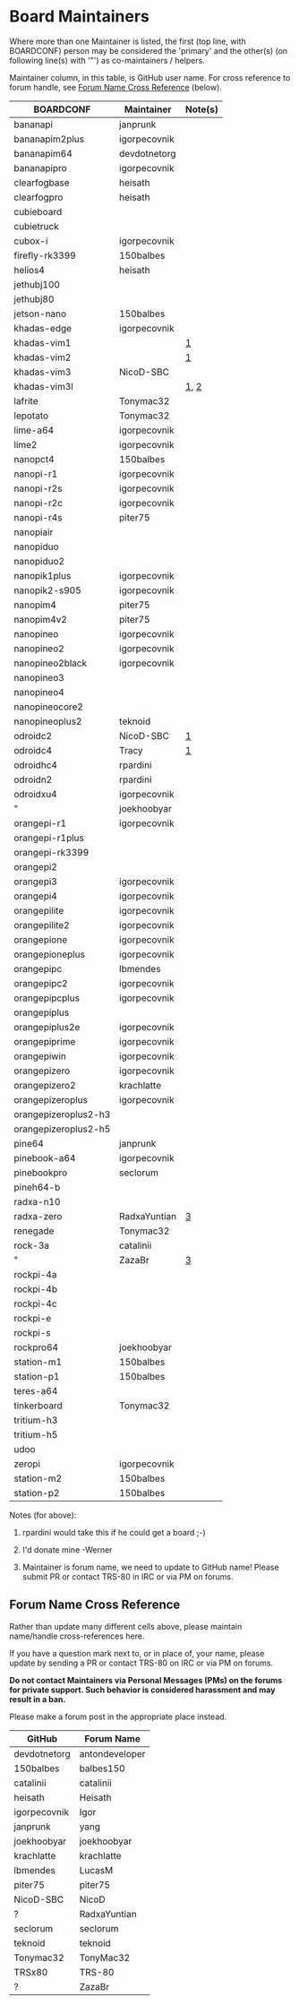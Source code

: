 # Board Maintainers

Where more than one Maintainer is listed, the first (top line, with BOARDCONF) person may be considered the 'primary' and the other(s) (on following line(s) with '"') as co-maintainers / helpers.

Maintainer column, in this table, is GitHub user name.  For cross reference to forum handle, see [Forum Name Cross Reference](#forum-name-cross-reference) (below).

| BOARDCONF            | Maintainer   | Note(s)            |
|----------------------|--------------|--------------------|
| bananapi             | janprunk     |                    |
| bananapim2plus       | igorpecovnik |                    |
| bananapim64          | devdotnetorg |                    |
| bananapipro          | igorpecovnik |                    |
| clearfogbase         | heisath      |                    |
| clearfogpro          | heisath      |                    |
| cubieboard           |              |                    |
| cubietruck           |              |                    |
| cubox-i              | igorpecovnik |                    |
| firefly-rk3399       | 150balbes    |                    |
| helios4              | heisath      |                    |
| jethubj100           |              |                    |
| jethubj80            |              |                    |
| jetson-nano          | 150balbes    |                    |
| khadas-edge          | igorpecovnik |                    |
| khadas-vim1          |              | [1](#n1)           |
| khadas-vim2          |              | [1](#n1)           |
| khadas-vim3          | NicoD-SBC    |                    |
| khadas-vim3l         |              | [1](#n1), [2](#n2) |
| lafrite              | Tonymac32    |                    |
| lepotato             | Tonymac32    |                    |
| lime-a64             | igorpecovnik |                    |
| lime2                | igorpecovnik |                    |
| nanopct4             | 150balbes    |                    |
| nanopi-r1            | igorpecovnik |                    |
| nanopi-r2s           | igorpecovnik |                    |
| nanopi-r2c           | igorpecovnik |                    |
| nanopi-r4s           | piter75      |                    |
| nanopiair            |              |                    |
| nanopiduo            |              |                    |
| nanopiduo2           |              |                    |
| nanopik1plus         | igorpecovnik |                    |
| nanopik2-s905        | igorpecovnik |                    |
| nanopim4             | piter75      |                    |
| nanopim4v2           | piter75      |                    |
| nanopineo            | igorpecovnik |                    |
| nanopineo2           | igorpecovnik |                    |
| nanopineo2black      | igorpecovnik |                    |
| nanopineo3           |              |                    |
| nanopineo4           |              |                    |
| nanopineocore2       |              |                    |
| nanopineoplus2       | teknoid      |                    |
| odroidc2             | NicoD-SBC    | [1](#n1)           |
| odroidc4             | Tracy        | [1](#n1)           |
| odroidhc4            | rpardini     |                    |
| odroidn2             | rpardini     |                    |
| odroidxu4            | igorpecovnik |                    |
| "                    | joekhoobyar  |                    |
| orangepi-r1          | igorpecovnik |                    |
| orangepi-r1plus      |              |                    |
| orangepi-rk3399      |              |                    |
| orangepi2            |              |                    |
| orangepi3            | igorpecovnik |                    |
| orangepi4            | igorpecovnik |                    |
| orangepilite         | igorpecovnik |                    |
| orangepilite2        | igorpecovnik |                    |
| orangepione          | igorpecovnik |                    |
| orangepioneplus      | igorpecovnik |                    |
| orangepipc           | lbmendes     |                    |
| orangepipc2          | igorpecovnik |                    |
| orangepipcplus       | igorpecovnik |                    |
| orangepiplus         |              |                    |
| orangepiplus2e       | igorpecovnik |                    |
| orangepiprime        | igorpecovnik |                    |
| orangepiwin          | igorpecovnik |                    |
| orangepizero         | igorpecovnik |                    |
| orangepizero2        | krachlatte   |                    |
| orangepizeroplus     | igorpecovnik |                    |
| orangepizeroplus2-h3 |              |                    |
| orangepizeroplus2-h5 |              |                    |
| pine64               | janprunk     |                    |
| pinebook-a64         | igorpecovnik |                    |
| pinebookpro          | seclorum     |                    |
| pineh64-b            |              |                    |
| radxa-n10            |              |                    |
| radxa-zero           | RadxaYuntian | [3](#n3)           |
| renegade             | Tonymac32    |                    |
| rock-3a              | catalinii    |                    |
| "                    | ZazaBr       | [3](#n3)           |
| rockpi-4a            |              |                    |
| rockpi-4b            |              |                    |
| rockpi-4c            |              |                    |
| rockpi-e             |              |                    |
| rockpi-s             |              |                    |
| rockpro64            | joekhoobyar  |                    |
| station-m1           | 150balbes    |                    |
| station-p1           | 150balbes    |                    |
| teres-a64            |              |                    |
| tinkerboard          | Tonymac32    |                    |
| tritium-h3           |              |                    |
| tritium-h5           |              |                    |
| udoo                 |              |                    |
| zeropi               | igorpecovnik |                    |
| station-m2           | 150balbes    |                    |
| station-p2           | 150balbes    |                    |

Notes (for above):
<ol>
<li id="n1"><p>rpardini would take this if he could get a board ;-)</p></li>
<li id="n2"><p>I'd donate mine -Werner</p></li>
<li id="n3"><p>Maintainer is forum name, we need to update to GitHub name!  Please submit PR or contact TRS-80 in IRC or via PM on forums.</p></li>
</ol>

## Forum Name Cross Reference

Rather than update many different cells above, please maintain name/handle cross-references here.

If you have a question mark next to, or in place of, your name, please update by sending a PR or contact TRS-80 on IRC or via PM on forums.

**Do not contact Maintainers via Personal Messages (PMs) on the forums for private support.  Such behavior is considered harassment and may result in a ban.**

Please make a forum post in the appropriate place instead.

| GitHub       | Forum Name     |
|--------------|----------------|
| devdotnetorg | antondeveloper |
| 150balbes    | balbes150      |
| catalinii    | catalinii      |
| heisath      | Heisath        |
| igorpecovnik | Igor           |
| janprunk     | yang           |
| joekhoobyar  | joekhoobyar    |
| krachlatte   | krachlatte     |
| lbmendes     | LucasM         |
| piter75      | piter75        |
| NicoD-SBC    | NicoD          |
| ?            | RadxaYuntian   |
| seclorum     | seclorum       |
| teknoid      | teknoid        |
| Tonymac32    | TonyMac32      |
| TRSx80       | TRS-80         |
| ?            | ZazaBr         |
